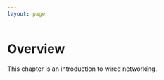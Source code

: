 ```yaml
---
layout: page
---
```


# Overview

<!-- img class="overview-image" src="" -->

This chapter is an introduction to wired networking.

<!-- Pull in repostitory-scope variables from _data/page.yml -->
